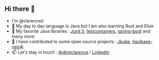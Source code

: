 ## Hi there 👋
- I'm @clarenced
- 🌱 My day to day language is Java but I am also learning Rust and Elixir
- 🤟 My favorite Java libraries : [Junit 5](https://github.com/junit-team/junit5), [testcontainers](https://github.com/testcontainers/testcontainers-java), [spring-boot](https://github.com/spring-projects/spring-boot) and many more
- 👯 I have contributed to some open source projects : [Jkube](https://github.com/eclipse-jkube/jkube), [liquibase-neo4j](https://github.com/liquibase/liquibase-neo4j)
- 📫 Let's stay in touch : [@dimiclarence](https://twitter.com/dimiclarence) / [LinkedIn](https://www.linkedin.com/in/charlesdimitri/) 
  

<!--
**clarenced/clarenced** is a ✨ _special_ ✨ repository because its `README.md` (this file) appears on your GitHub profile.

Here are some ideas to get you started:

- 🔭 I’m currently working on ...
- 🌱 I’m currently learning ...
- 👯 I’m looking to collaborate on ...
- 🤔 I’m looking for help with ...
- 💬 Ask me about ...
- 📫 How to reach me: ...
- 😄 Pronouns: ...
- ⚡ Fun fact: ...
-->


